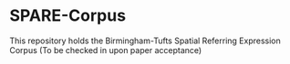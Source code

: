 # SPARE-Corpus
This repository holds the Birmingham-Tufts Spatial Referring Expression Corpus
(To be checked in upon paper acceptance)
